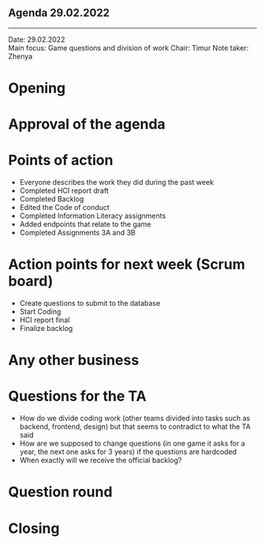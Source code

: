## Agenda 29.02.2022

---

Date:           29.02.2022\
Main focus:     Game questions and division of work
Chair:          Timur
Note taker:     Zhenya

# Opening

# Approval of the agenda

# Points of action
 - Everyone describes the work they did during the past week
 - Completed HCI report draft
 - Completed Backlog
 - Edited the Code of conduct
 - Completed Information Literacy assignments
 - Added endpoints that relate to the game
 - Completed Assignments 3A and 3B

# Action points for next week (Scrum board)
 - Create questions to submit to the database
 - Start Coding
 - HCI report final
 - Finalize backlog

# Any other business

# Questions for the TA
 - How do we divide coding work (other teams divided into tasks such as backend, frontend, design) but that seems to contradict to what the TA said
 - How are we supposed to change questions (in one game it asks for a year, the next one asks for 3 years) if the questions are hardcoded
 - When exactly will we receive the official backlog?

# Question round

# Closing
